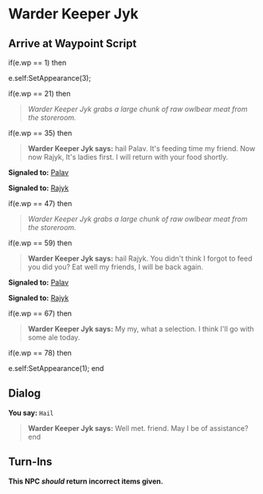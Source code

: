 # Warder Keeper Jyk
## Arrive at Waypoint Script

if(e.wp == 1) then


e.self:SetAppearance(3);

if(e.wp == 21) then


>*Warder Keeper Jyk grabs a large chunk of raw owlbear meat from the storeroom.*

if(e.wp == 35) then


>**Warder Keeper Jyk says:** hail Palav. It's feeding time my friend. Now now Rajyk, It's ladies first. I will return with your food shortly.


**Signaled to:**  [Palav](/npc/155289)


**Signaled to:**  [Rajyk](/npc/155288)

if(e.wp == 47) then


>*Warder Keeper Jyk grabs a large chunk of raw owlbear meat from the storeroom.*

if(e.wp == 59) then


>**Warder Keeper Jyk says:** hail Rajyk. You didn't think I forgot to feed you did you? Eat well my friends, I will be back again.


**Signaled to:**  [Palav](/npc/155289)


**Signaled to:**  [Rajyk](/npc/155288)

if(e.wp == 67) then


>**Warder Keeper Jyk says:** My my, what a selection. I think I'll go with some ale today.

if(e.wp == 78) then


e.self:SetAppearance(1);
end

## Dialog

**You say:** `Hail`



>**Warder Keeper Jyk says:** Well met. friend.  May I be of assistance?
end

## Turn-Ins



**This NPC *should* return incorrect items given.**





